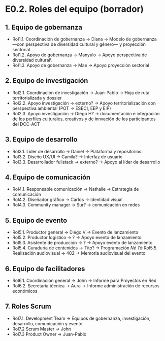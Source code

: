 # E0.2. Roles del equipo (borrador)

## 1. Equipo de gobernanza

* Rol1.1. Coordinación de gobernanza -> Diana -> Modelo de gobernanza —con perspectiva de diversidad cultural y género— y proyección sectorial
* Rol1.2. Apoyo de gobernanza -> Manyulo -> Apoyo perspectiva de diversidad cultural\
* Rol1.3. Apoyo de gobernanza -> Mae -> Apoyo proyección sectorial

## 2. Equipo de investigación

* Rol2.1. Coordinación de investigación -> Juan-Pablo -> Hoja de ruta territorializada y dossier
* Rol2.2. Apoyo investigación -> externo? -> Apoyo territorialización con perspectiva ambiental (POT -> ESECI, EEP y EIP)
* Rol2.3. Apoyo investigación -> Diego H? -> documentación e integración de los perfiles culturales, creativos y de innvación de los participantes del DCC-ACT

## 3. Equipo de desarrollo

* Rol3.1. Líder de desarrollo -> Daniel -> Plataforma y repositorios
* Rol3.2. Diseño UX/UI -> Camila? -> Interfaz de usuario
* Rol3.3. Desarrollador fullstack -> externo? -> Apoyo al líder de desarrollo

## 4. Equipo de comunicación

* Rol4.1. Responsable comunicación -> Nathalie -> Estrategia de comunicación
* Rol4.2. Diseñador gráfico -> Carlos -> Identidad visual
* Rol4.3. Community manager -> Sur? -> comunicación en redes

## 5. Equipo de evento

* Rol5.1. Productor general -> Diego V -> Evento de lanzamiento
* Rol5.2. Productor logístico -> ? -> Apoyo evento de lanzamiento
* Rol5.3. Asistente de producción -> ? -> Apoyo evento de lanzamiento
* Rol5.4. Curaduría de contenidos -> Tito? -> Programación _Nē Tā_
Rol5.5. Realización audiovisual -> 402 -> Memoria audiovisual del evento

## 6. Equipo de facilitadores

* Rol6.1. Coordinación general -> John -> Informe para Proyectos en Red
* Rol6.2. Secretaría técnica -> Aura -> Informe administración de recursos económicos

## 7. Roles Scrum

* Rol7.1. Development Team -> Equipos de gobernanza, investigación, desarrollo, comunicación y evento
* Rol7.2 Scrum Master -> John
* Rol7.3 Product Owner -> Juan-Pablo